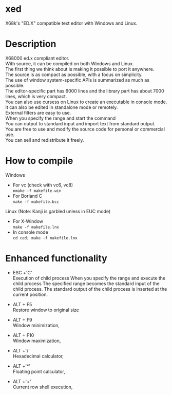# xed

X68k's "ED.X" compatible text editor with Windows and Linux.

# Description

X68000 ed.x compliant editor.  
With source, it can be compiled on both Windows and Linux.  
The first thing we think about is making it possible to port it anywhere.  
The source is as compact as possible, with a focus on simplicity.  
The use of window system-specific APIs is summarized as much as possible.  
The editor-specific part has 6000 lines and the library part has about 7000 lines, which is very compact.  
You can also use cursess on Linux to create an executable in console mode.  
It can also be edited in standalone mode or remotely.  
External filters are easy to use.  
When you specify the range and start the command  
You can output to standard input and import text from standard output.  
You are free to use and modify the source code for personal or commercial use.  
You can sell and redistribute it freely.  

# How to compile

Windows
- For vc (check with vc6, vc8)  
`nmake -f makefile.win`
- For Borland C  
`make -f makefile.bcc`

Linux (Note: Kanji is garbled unless in EUC mode)
- For X-Window  
`make -f makefile.lnx`
- In console mode  
`cd ced; make -f makefile.lnx`

# Enhanced functionality

- ESC +'C'  
Execution of child process
When you specify the range and execute the child process
The specified range becomes the standard input of the child process.
The standard output of the child process is inserted at the current position.

- ALT + F5  
Restore window to original size

- ALT + F9  
Window minimization,

- ALT + F10  
Window maximization,

- ALT +'/'  
Hexadecimal calculator,

- ALT +'*'  
Floating point calculator,

- ALT +'+'  
Current row shell execution,
